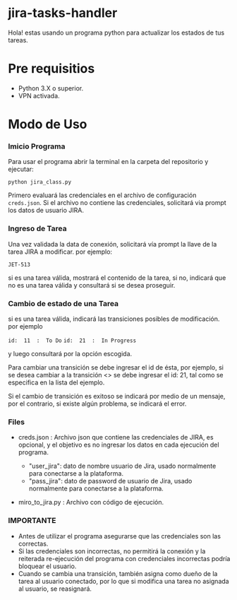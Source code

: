 # jira-tasks-handler

Hola! estas usando un programa python para actualizar los estados de tus tareas.

# Pre requisitios

- Python 3.X o superior.
- VPN activada.

# Modo de Uso

### Imicio Programa

Para usar el programa abrir la terminal en la carpeta del repositorio y ejecutar:

`python jira_class.py`

Primero evaluará las credenciales en el archivo de configuración `creds.json`. Si el archivo no contiene las credenciales, solicitará via prompt los datos de usuario JIRA.

### Ingreso de Tarea

Una vez validada la data de conexión, solicitará vía prompt la llave de la tarea JIRA a modificar. por ejemplo:

`JET-513`

si es una tarea válida, mostrará el contenido de la tarea, si no, indicará que no es una tarea válida y consultará si se desea proseguir.

### Cambio de estado de una Tarea

si es una tarea válida, indicará las transiciones posibles de modificación. por ejemplo

`id:  11  :  To Do`
`id:  21  :  In Progress`

y luego consultará por la opción escogida. 

Para cambiar una transición se debe ingresar el id de ésta, por ejemplo, si se desea cambiar a la transición <<In Progress>> se debe ingresar el id: 21, tal como se especifica en la lista del ejemplo.

Si el cambio de transición es exitoso se indicará por medio de un mensaje, por el contrario, si existe algún problema, se indicará el error.

### Files

- creds.json : Archivo json que contiene las credenciales de JIRA, es opcional, y el objetivo es no ingresar los datos en cada ejecución del programa.

    - "user_jira": dato de nombre usuario de Jira, usado normalmente para conectarse a la plataforma.
    - "pass_jira": dato de password de usuario de Jira, usado normalmente para conectarse a la plataforma.

- miro_to_jira.py : Archivo con código de ejecución.

### IMPORTANTE

- Antes de utilizar el programa asegurarse que las credenciales son las correctas.
- Si las credenciales son incorrectas, no permitirá la conexión y la reiterada re-ejecución del programa con credenciales incorrectas podría bloquear el usuario.
- Cuando se cambia una transición, también asigna como dueño de la tarea al usuario conectado, por lo que si modifica una tarea no asignada al usuario, se reasignará.